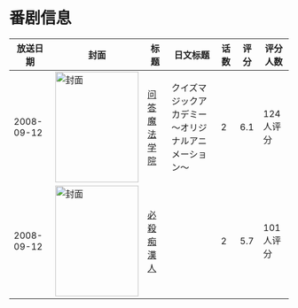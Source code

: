 # 番剧信息

|放送日期|封面|标题|日文标题|话数|评分|评分人数|
|---|---|---|---|---|---|---|
|2008-09-12|<img src="https://lain.bgm.tv/pic/cover/c/c8/2a/4663_rjG87.jpg" alt="封面" style="width:150px;height:200px;object-fit:cover;">|[问答魔法学院](https://bangumi.tv/subject/4663)|クイズマジックアカデミー ～オリジナルアニメーション～|2|6.1|124人评分|
|2008-09-12|<img src="https://bangumi.tv/img/no_icon_subject.png" alt="封面" style="width:150px;height:200px;object-fit:cover;">|[必殺痴漢人](https://bangumi.tv/subject/63020)||2|5.7|101人评分|

